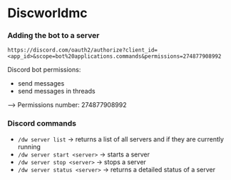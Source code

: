 # Discworldmc

### Adding the bot to a server

```
https://discord.com/oauth2/authorize?client_id=<app_id>&scope=bot%20applications.commands&permissions=274877908992
```

Discord bot permissions:
- send messages
- send messages in threads

--> Permissions number: 274877908992

### Discord commands

- `/dw server list` -> returns a list of all servers and if they are currently running
- `/dw server start <server>` -> starts a server
- `/dw server stop <server>` -> stops a server
- `/dw server status <server>` -> returns a detailed status of a server

